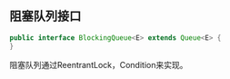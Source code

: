 ## 阻塞队列接口

```java
public interface BlockingQueue<E> extends Queue<E> {
}
```



阻塞队列通过ReentrantLock，Condition来实现。